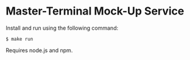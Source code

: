 # Master-Terminal Mock-Up Service

Install and run using the following command:

    $ make run

Requires node.js and npm.

